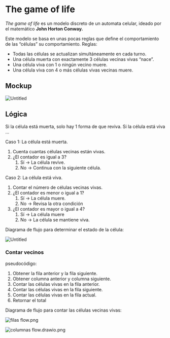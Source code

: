 # The game of life

*The game of life* es un modelo discreto de un automata celular, ideado por el matemático **John Horton Conway.**

Este modelo se basa en unas pocas reglas que define el comportamiento de las “células” su comportamiento. Reglas:

- Todas las células se actualizan simultáneamente en cada turno.
- Una célula muerta con exactamente 3 células vecinas vivas “nace”.
- Una célula viva con 1 o ningún vecino muere.
- Una célula viva con 4 o más células vivas vecinas muere.

## Mockup

![Untitled](https://ibb.co/PWWtTwX)


## Lógica

Si la célula está muerta, solo hay 1 forma de que reviva. Si la célula está viva …

Caso 1: La célula está muerta.

1. Cuenta cuantas células vecinas están vivas.
2. ¿El contador es igual a 3?
    1. Sí → La célula revive.
    2. No → Continua con la siguiente célula.

Caso 2: La célula está viva.

1. Contar el número de células vecinas vivas.
2. ¿El contador es menor o igual a 1?
    1. Sí → La célula muere.
    2. No → Revisa la otra condición
3. ¿El contador es mayor o igual a 4?
    1. Sí → La célula muere
    2. No → La célula se mantiene viva.

Diagrama de flujo para determinar el estado de la célula:

![Untitled](https://ibb.co/y5z1NNj)

### Contar vecinos

pseudocódigo:

1. Obtener la fila anterior y la fila siguiente.
2. Obtener columna anterior y columna siguiente.
3. Contar las células vivas en la fila anterior.
4. Contar las células vivas en la fila siguiente.
5. Contar las células vivas en la fila actual.
6. Retornar el total

Diagrama de flujo para contar las células vecinas vivas:

![filas flow.png](https://ibb.co/mBpPkVS)

![columnas flow.drawio.png](https://ibb.co/dQkHTbm)
